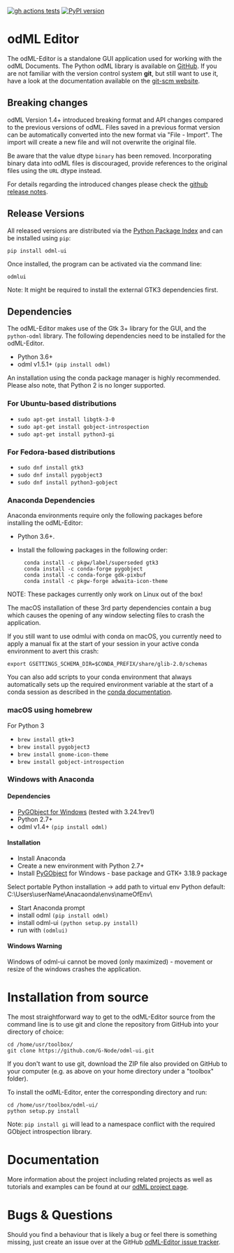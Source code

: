 [![gh actions tests](https://github.com/G-Node/odml-ui/workflows/run-tests/badge.svg?branch=master)](https://github.com/G-Node/odml-ui/actions)
[![PyPI version](https://img.shields.io/pypi/v/odml-ui.svg)](https://pypi.org/project/odML-UI/)


# odML Editor

The odML-Editor is a standalone GUI application used for working with the odML Documents. 
The Python odML library is available on [GitHub](https://github.com/G-Node/python-odml).
If you are not familiar with the version control system **git**, but still want to use it, 
have a look at the documentation available on the [git-scm website](https://git-scm.com/).

## Breaking changes

odML Version 1.4+ introduced breaking format and API changes compared to the previous
versions of odML. Files saved in a previous format version can be automatically
converted into the new format via "File - Import". The import will create a new file
and will not overwrite the original file.

Be aware that the value dtype `binary` has been removed. Incorporating binary
data into odML files is discouraged, provide references to the original files using the
`URL` dtype instead.

For details regarding the introduced changes please check the [github release notes](
https://github.com/G-Node/odml-ui/releases).


## Release Versions

All released versions are distributed via the [Python Package Index](
https://pypi.org/project/odML-UI) and can be installed using `pip`:

    pip install odml-ui

Once installed, the program can be activated via the command line:

    odmlui

Note: It might be required to install the external GTK3 dependencies first.


## Dependencies

The odML-Editor makes use of the Gtk 3+ library for the GUI, and the 
`python-odml` library. The following dependencies need to be installed 
for the odML-Editor.

* Python 3.6+
* odml v1.5.1+  `(pip install odml)`

An installation using the conda package manager is highly recommended. Please also note, that Python 2 is no longer supported. 


### For Ubuntu-based distributions

* `sudo apt-get install libgtk-3-0`
* `sudo apt-get install gobject-introspection`
* `sudo apt-get install python3-gi`


### For Fedora-based distributions

* `sudo dnf install gtk3`
* `sudo dnf install pygobject3`
* `sudo dnf install python3-gobject`


### Anaconda Dependencies

Anaconda environments require only the following packages before installing the odML-Editor:

* Python 3.6+.
* Install the following packages in the following order:

        conda install -c pkgw/label/superseded gtk3
        conda install -c conda-forge pygobject
        conda install -c conda-forge gdk-pixbuf
        conda install -c pkgw-forge adwaita-icon-theme

NOTE: These packages currently only work on Linux out of the box!

The macOS installation of these 3rd party dependencies contain a bug which causes
the opening of any window selecting files to crash the application.

If you still want to use odmlui with conda on macOS, you currently need to
apply a manual fix at the start of your session in your active conda environment
to avert this crash:

`export GSETTINGS_SCHEMA_DIR=$CONDA_PREFIX/share/glib-2.0/schemas`

You can also add scripts to your conda environment that always automatically sets up the
required environment variable at the start of a conda session as described in the 
[conda documentation](
https://conda.io/docs/user-guide/tasks/manage-environments.html#macos-linux-save-env-variables).


### macOS using homebrew

For Python 3

* `brew install gtk+3`
* `brew install pygobject3`
* `brew install gnome-icon-theme`
* `brew install gobject-introspection`


### Windows with Anaconda

#### Dependencies

* [PyGObject for Windows](
   https://sourceforge.net/projects/pygobjectwin32/files) (tested with 3.24.1rev1)
* Python 2.7+
* odml v1.4+ `(pip install odml)`


#### Installation

* Install Anaconda
* Create a new environment with Python 2.7+
* Install [PyGObject](
  https://pygobject.readthedocs.io/en/latest/getting_started.html)
  for Windows - base package and GTK+ 3.18.9 package

Select portable Python installation -> add path to virtual env Python default:
C:\Users\userName\Anacaonda\envs\nameOfEnv\

* Start Anaconda prompt
* install odml `(pip install odml)`
* install odml-ui `(python setup.py install)`
* run with `(odmlui)`

#### Windows Warning

Windows of odml-ui cannot be moved (only maximized) - movement or resize of the windows
crashes the application.


# Installation from source

The most straightforward way to get to the odML-Editor source from
the command line is to use git and clone the repository from GitHub
into your directory of choice:

    cd /home/usr/toolbox/
    git clone https://github.com/G-Node/odml-ui.git

If you don't want to use git, download the ZIP file also provided on
GitHub to your computer (e.g. as above on your home directory under a "toolbox" folder).

To install the odML-Editor, enter the corresponding directory and run:

    cd /home/usr/toolbox/odml-ui/
    python setup.py install

Note: `pip install gi` will lead to a namespace conflict with the
required GObject introspection library.


# Documentation

More information about the project including related projects as well as tutorials and
examples can be found at our [odML project page](https://g-node.github.io/python-odml).


# Bugs & Questions

Should you find a behaviour that is likely a bug or feel there is something missing,
just create an issue over at the GitHub [odML-Editor issue tracker](
https://github.com/G-Node/odml-ui/issues).

